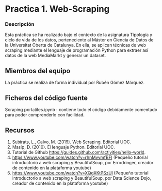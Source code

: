 # Practica 1. Web-Scraping
### Descripción
Esta práctica se ha realizado bajo el contexto de la asignatura Tipología y ciclo de vida de los datos, perteneciente al Máster en Ciencia de Datos de la Universitat Oberta de Catalunya. En ella, se aplican técnicas de web scraping mediante el lenguaje de programación Python para extraer así datos de la web MediaMarkt y generar un dataset.
## Miembros del equipo
La práctica se realiza de forma individual por Rubén Gómez Márquez.
## Ficheros del código fuente
Scraping portatiles.ipynb : contiene todo el código debidamente comentado para poder comprenderlo con facilidad.
## Recursos
1.	Subirats, L., Calvo, M. (2019). Web Scraping. Editorial UOC.
2.	Masip, D. (2010). El lenguaje Python. Editorial UOC.
3.	Tutorial de Github https://guides.github.com/activities/hello-world.
4.	https://www.youtube.com/watch?v=rhnMvvmfBFI (Pequeño tutorial introductorio a web scraping y BeautifulSoup, por Errodringer, creador de contenido en la plataforma youtube)
5.	https://www.youtube.com/watch?v=XQgXKtPSzUI (Pequeño tutorial introductorio a web scraping y BeautifulSoup, por Data Science Dojo, creador de contenido en la plataforma youtube)
